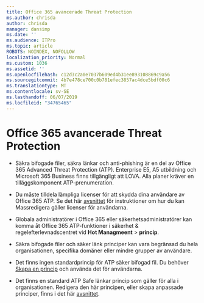```yaml
---
title: Office 365 avancerade Threat Protection
ms.author: chrisda
author: chrisda
manager: dansimp
ms.date: ''
ms.audience: ITPro
ms.topic: article
ROBOTS: NOINDEX, NOFOLLOW
localization_priority: Normal
ms.custom: 1036
ms.assetid: ''
ms.openlocfilehash: c12d3c2a0e7037b609ed4b31ee893108869c9a56
ms.sourcegitcommit: 4b7e478ce700c0b781efec3857ac4dce5bdf00c6
ms.translationtype: MT
ms.contentlocale: sv-SE
ms.lasthandoff: 06/07/2019
ms.locfileid: "34765465"
---
```

# <a name="office-365-advanced-threat-protection"></a>Office 365 avancerade Threat Protection

- Säkra bifogade filer, säkra länkar och anti-phishing är en del av Office 365 Advanced Threat Protection (ATP). Enterprise E5, A5 utbildning och Microsoft 365 Business finns tillgängligt att LOVA. Alla planer kräver en tilläggskomponent ATP-prenumeration.

- Du måste tilldela lämpliga licenser för att skydda dina användare av Office 365 ATP. Se det här [avsnittet](https://docs.microsoft.com/office365/admin/subscriptions-and-billing/assign-licenses-to-users) för instruktioner om hur du kan Massredigera gäller licenser för användarna.

- Globala administratörer i Office 365 eller säkerhetsadministratörer kan komma åt Office 365 ATP-funktioner i säkerhet & regelefterlevnadscentret vid **Hot Managmeent** \> **princip**.

- Säkra bifogade filer och säker länk principer kan vara begränsad du hela organisationen, specifika domäner eller mindre grupper av användare.

- Det finns ingen standardprincip för ATP säker bifogad fil. Du behöver [Skapa en princip](https://docs.microsoft.com/office365/securitycompliance/set-up-atp-safe-attachments-policies) och använda det för användarna.

- Det finns en standard ATP Safe länkar princip som gäller för alla i organisationen. Redigera den här principen, eller skapa anpassade principer, finns i det här [avsnittet](https://docs.microsoft.com/office365/securitycompliance/set-up-atp-safe-links-policies).
